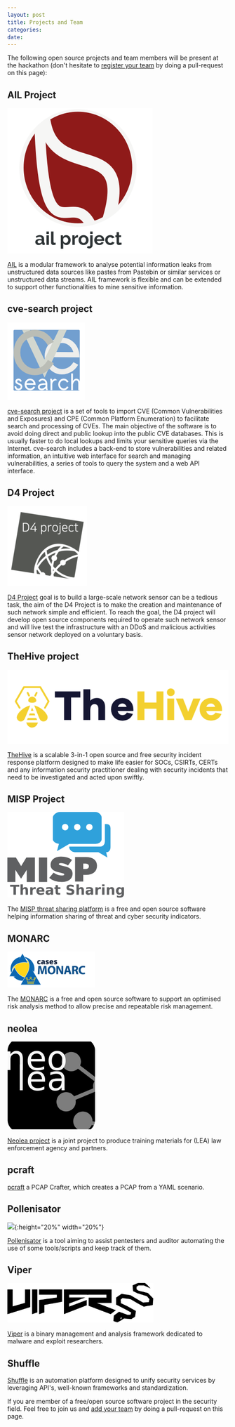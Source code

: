 ```yaml
---
layout: post
title: Projects and Team
categories:
date:
---
```


The following open source projects and team members will be present at the hackathon (don't hesitate to [register your team](https://github.com/circl/hackathon) by doing a pull-request on this page):


## AIL Project

![AIL logo](/images/logos/AIL.png)

[AIL](https://github.com/CIRCL/AIL-framework) is a modular framework to analyse potential information leaks from unstructured data sources like pastes from Pastebin or similar services or unstructured data streams. AIL framework is flexible and can be extended to support other functionalities to mine sensitive information.

## cve-search project

![cve-search logo](/images/logos/cve-search.png)

[cve-search project](https://github.com/cve-search/) is a set of tools to import CVE (Common Vulnerabilities and Exposures) and CPE (Common Platform Enumeration) to facilitate search and processing of CVEs.  The main objective of the software is to avoid doing direct and public lookup into the public CVE databases. This is usually faster to do local lookups and limits your sensitive queries via the Internet.  cve-search includes a back-end to store vulnerabilities and related information, an intuitive web interface for search and managing vulnerabilities, a series of tools to query the system and a web API interface.

## D4 Project

![d4-project](/images/logos/d4.png)

[D4 Project](https://www.d4-project.org) goal is to build a large-scale network sensor can be a tedious task, the aim of the D4 Project is to make the creation and maintenance of such network simple and efficient. To reach the goal, the D4 project will develop open source components required to operate such network sensor and will live test the infrastructure with an DDoS and malicious activities sensor network deployed on a voluntary basis.

## TheHive project

![TheHive](/images/logos/thehive.png)

[TheHive](https://thehive-project.org/) is a scalable 3-in-1 open source and free security incident response platform designed to make life easier for SOCs, CSIRTs, CERTs and any information security practitioner dealing with security incidents that need to be investigated and acted upon swiftly.

## MISP Project

![MISP Project](/images/logos/misp-logo.png)

The [MISP threat sharing platform](https://www.misp.software/) is a free and open source software helping information sharing of threat and cyber security indicators.

## MONARC

![MONARC](/images/logos/monarc.png)

The [MONARC](https://github.com/CASES-LU/MonarcAppFO) is a free and open source software to support an optimised risk analysis method to allow precise and repeatable risk management.

## neolea

![neolea](/images/logos/neolea.png)

[Neolea project](https://github.com/neolea) is a joint project to produce training materials for (LEA) law enforcement agency and partners.

## pcraft

[pcraft](https://github.com/DevoInc/pCraft) a PCAP Crafter, which creates a PCAP from a YAML scenario.

## Pollenisator

![](https://raw.githubusercontent.com/wiki/AlgoSecure/Pollenisator/uploads/1e17b6e558bec07767eb12506ed6b2bf/pollenisator_flat.png){:height="20%" width="20%"}

[Pollenisator](https://github.com/AlgoSecure/Pollenisator) is a tool aiming to assist pentesters and auditor automating the use of some tools/scripts and keep track of them.

## Viper

![Viper](/images/logos/viper.png)

[Viper](http://www.viper.li/) is a binary management and analysis framework dedicated to malware and exploit researchers.

## Shuffle 

[Shuffle](https://github.com/frikky/shuffle) is an automation platform designed to unify security services by leveraging API's, well-known frameworks and standardization. 

If you are member of a free/open source software project in the security field. Feel free to join us and [add your team](https://github.com/circl/hackathon) by doing a pull-request on this page.

